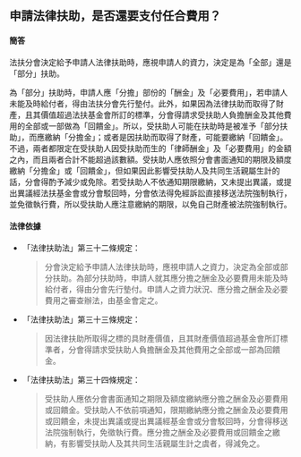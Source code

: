 ## 申請法律扶助，是否還要支付任合費用？

#### 簡答

法扶分會決定給予申請人法律扶助時，應視申請人的資力，決定是為「全部」還是「部分」扶助。

為「部分」扶助時，申請人應「分擔」部份的「酬金」及「必要費用」，若申請人未能及時給付者，得由法扶分會先行墊付。此外，如果因為法律扶助而取得了財產，且其價值超過法扶基金會所訂的標準，分會得請求受扶助人負擔酬金及其他費用的全部或一部做為「回饋金」。所以，受扶助人可能在扶助時是被准予「部分扶助」，而應繳納「分擔金」；或者是因扶助而取得了財產，可能要繳納「回饋金」。不過，兩者都限定在受扶助人因受扶助而生的「律師酬金」及「必要費用」的金額之內，而且兩者合計不能超過該數額。受扶助人應依照分會書面通知的期限及額度繳納「分擔金」或「回饋金」，但如果因此影響受扶助人及共同生活親屬生計的話，分會得酌予減少或免除。若受扶助人不依通知期限繳納，又未提出異議，或提出異議經法扶基金會或分會駁回時，分會依法得免經訴訟直接移送法院強制執行，並免徵執行費，所以受扶助人應注意繳納的期限，以免自己財產被法院強制執行。

#### 法律依據

* 「法律扶助法」第三十二條規定：

   > 分會決定給予申請人法律扶助時，應視申請人之資力，決定為全部或部分扶助。為部分扶助時，申請人就其應分擔之酬金及必要費用未能及時給付者，得由分會先行墊付。申請人之資力狀況、應分擔之酬金及必要費用之審查辦法，由基金會定之。

* 「法律扶助法」第三十三條規定：

   > 因法律扶助所取得之標的具財產價值，且其財產價值超過基金會所訂標準者，分會得請求受扶助人負擔酬金及其他費用之全部或一部為回饋金。

* 「法律扶助法」第三十四條規定：

   > 受扶助人應依分會書面通知之期限及額度繳納應分擔之酬金及必要費用或回饋金。受扶助人不依前項通知，限期繳納應分擔之酬金及必要費用或回饋金，未提出異議或提出異議經基金會或分會駁回時，分會得移送法院強制執行，免徵執行費。應分擔之酬金及必要費用或回饋金之繳納，有影響受扶助人及其共同生活親屬生計之虞者，得減免之。
